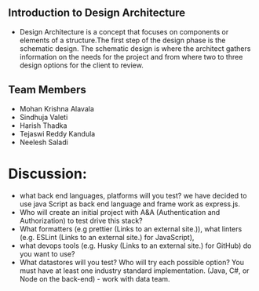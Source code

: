 ## Introduction to Design Architecture

- Design Architecture is a concept that focuses on components or elements of a structure.The first step of the design phase is the schematic design. The schematic design is where the architect gathers information on the needs for the project and from where two to three design options for the client to review.

## Team Members
- Mohan Krishna Alavala
- Sindhuja Valeti
- Harish Thadka
- Tejaswi Reddy Kandula
- Neelesh Saladi


# Discussion:

- what back end languages, platforms will you test? 
  we have decided to use java Script as back end language and frame work as express.js.
- Who will create an initial project with A&A (Authentication and Authorization) to test drive this stack? 
- What formatters (e.g prettier (Links to an external site.)), what linters (e.g. ESLint (Links to an external site.) for JavaScript), 
- what devops tools (e.g. Husky (Links to an external site.) for GitHub) do you want to use? 
- What datastores will you test? Who will try each possible option?   You must have at least one industry standard implementation. (Java, C#, or Node on the back-end) - work with data team.
